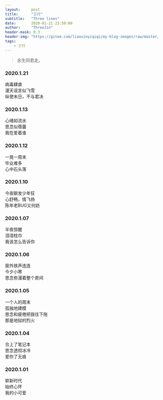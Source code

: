```yaml
---
layout:     post
title:      "三行"
subtitle:   "Three lines"
date:       2020-01-21 23:59:00
author:     "ThreeJin"
header-mask: 0.3
header-img: "https://gitee.com/liaoxinyiqiqi/my-blog-images/raw/master/img/threelines.png"
tags:
    - 三行
---
```

> 余生同君走。

### 2020.1.21
病毒肆虐<br/>
漫天谣言似飞雪<br/>
纵使末日，不与君决
### 2020.1.13
心绪如流水<br/>
思念似蓓蕾<br/>
我在爱着谁
### 2020.1.12
一晃一周末<br/>
毕业难多<br/>
心中石头落
### 2020.1.10
今夜聊发少年狂<br/>
心舒畅，情飞扬<br/>
陈年老BUG又何妨
### 2020.1.07
半夜惊醒<br/>
泪湿枕巾<br/>
我该怎么告诉你
### 2020.1.06
窗外铁声连连<br/>
今夕小寒<br/>
思念弥漫着整个房间
### 2020.1.05
一个人的周末<br/>
孤独地建模<br/>
思念和疲倦把我往下拖<br/>
那是地狱的烈火
### 2020.1.04
合上了笔记本<br/>
思念透彻冰冷<br/>
爱你了无痕
### 2020.1.01
崭新时代<br/>
始终心怀<br/>
我的小可爱